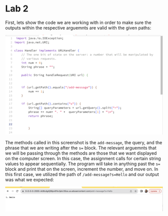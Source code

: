 # Lab 2 #

First, lets show the code we are working with in order to make sure the outputs within the respective arguemnts are valid with the given paths:

![Image](StringServer1CODE.png)



The methods called in this screenshot is the `add-message`, the query, and the phrase that we are writing after the `s=` block. The relevant arguemnts that we will be passing through the methods are those that we want displayed on the computer screen. In this case, the assignment calls for certain string values to appear sequentially. The program will take in anything past the `s=` block and print that on the screen, increment the number, and move on. In this first case, we utilized the path of `/add-message?s=Hello` and our output was what we expected:

![Image](lab2ss1.png)
